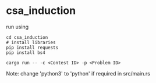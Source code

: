 # csa_induction

run using
```
cd csa_induction
# install libraries
pip install requests 
pip install bs4

cargo run -- -c <Contest ID> -p <Problem ID>
```
Note: change 'python3' to 'python' if required in src/main.rs
